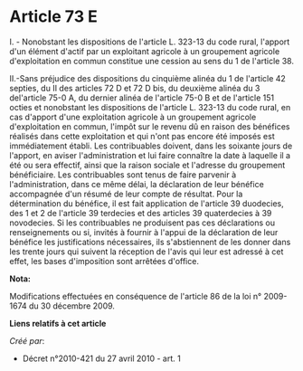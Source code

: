 # Article 73 E

I. - Nonobstant les dispositions de l'article L. 323-13 du code rural, l'apport d'un élément d'actif par un exploitant
agricole à un groupement agricole d'exploitation en commun constitue une cession au sens du 1 de l'article 38. 

II.-Sans préjudice des dispositions du cinquième alinéa du 1 de l'article 42 septies, du II des articles 72 D et 72 D bis, du
deuxième alinéa du 3 del'article 75-0 A, du dernier alinéa de l'article 75-0 B et de l'article 151 octies et nonobstant les
dispositions de l'article L. 323-13 du code rural, en cas d'apport d'une exploitation agricole à un groupement agricole
d'exploitation en commun, l'impôt sur le revenu dû en raison des bénéfices réalisés dans cette exploitation et qui n'ont pas
encore été imposés est immédiatement établi. Les contribuables doivent, dans les soixante jours de l'apport, en aviser
l'administration et lui faire connaître la date à laquelle il a été ou sera effectif, ainsi que la raison sociale et
l'adresse du groupement bénéficiaire. Les contribuables sont tenus de faire parvenir à l'administration, dans ce même délai,
la déclaration de leur bénéfice accompagnée d'un résumé de leur compte de résultat. Pour la détermination du bénéfice, il est
fait application de l'article 39 duodecies, des 1 et 2 de l'article 39 terdecies et des articles 39 quaterdecies à 39
novodecies. Si les contribuables ne produisent pas ces déclarations ou renseignements ou si, invités à fournir à l'appui de
la déclaration de leur bénéfice les justifications nécessaires, ils s'abstiennent de les donner dans les trente jours qui
suivent la réception de l'avis qui leur est adressé à cet effet, les bases d'imposition sont arrêtées d'office.

**Nota:**

Modifications effectuées en conséquence de l'article 86 de la loi n° 2009-1674 du 30 décembre 2009.

**Liens relatifs à cet article**

_Créé par_:

  - Décret n°2010-421  du 27 avril 2010 - art. 1

